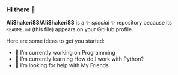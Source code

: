 ### Hi there 👋


**AliShakeri83/AliShakeri83** is a ✨ _special_ ✨ repository because its `README.md` (this file) appears on your GitHub profile.

Here are some ideas to get you started:

- 🔭 I’m currently working on Programming
- 🌱 I’m currently learning How do I work with Python?
- 🤔 I’m looking for help with My Friends
